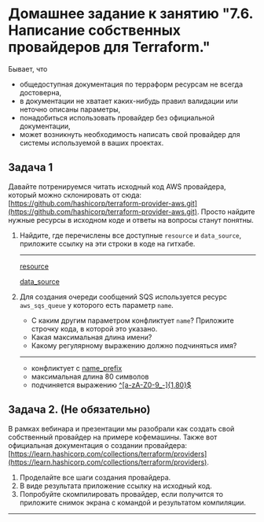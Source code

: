 # Домашнее задание к занятию "7.6. Написание собственных провайдеров для Terraform."

Бывает, что

* общедоступная документация по терраформ ресурсам не всегда достоверна,
* в документации не хватает каких-нибудь правил валидации или неточно описаны параметры,
* понадобиться использовать провайдер без официальной документации,
* может возникнуть необходимость написать свой провайдер для системы используемой в ваших проектах.

## Задача 1

Давайте потренируемся читать исходный код AWS провайдера, который можно склонировать от сюда:
[https://github.com/hashicorp/terraform-provider-aws.git](https://github.com/hashicorp/terraform-provider-aws.git).
Просто найдите нужные ресурсы в исходном коде и ответы на вопросы станут понятны.  

1. Найдите, где перечислены все доступные `resource` и `data_source`, приложите ссылку на эти строки в коде на
гитхабе.

    ---
    [resource](https://github.com/hashicorp/terraform-provider-aws/blob/86efdc49168a70e4457a700fa176196facfd767c/internal/provider/provider.go#L929)

    [data_source](https://github.com/hashicorp/terraform-provider-aws/blob/86efdc49168a70e4457a700fa176196facfd767c/internal/provider/provider.go#L419)

1. Для создания очереди сообщений SQS используется ресурс `aws_sqs_queue` у которого есть параметр `name`.
    * С каким другим параметром конфликтует `name`? Приложите строчку кода, в которой это указано.
    * Какая максимальная длина имени?
    * Какому регулярному выражению должно подчиняться имя?

    ---

   * конфликтует с [name_prefix](https://github.com/hashicorp/terraform-provider-aws/blob/86efdc49168a70e4457a700fa176196facfd767c/internal/service/sqs/queue.go#L88)
   * максимальная длина 80 символов
   * подчиняется выражению [^[a-zA-Z0-9_-]{1,80}$](https://github.com/hashicorp/terraform-provider-aws/blob/86efdc49168a70e4457a700fa176196facfd767c/internal/service/sqs/queue.go#L433)

## Задача 2. (Не обязательно)

В рамках вебинара и презентации мы разобрали как создать свой собственный провайдер на примере кофемашины.
Также вот официальная документация о создании провайдера:
[https://learn.hashicorp.com/collections/terraform/providers](https://learn.hashicorp.com/collections/terraform/providers).

1. Проделайте все шаги создания провайдера.
2. В виде результата приложение ссылку на исходный код.
3. Попробуйте скомпилировать провайдер, если получится то приложите снимок экрана с командой и результатом компиляции.

---
